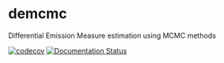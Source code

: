 # demcmc
Differential Emission Measure estimation using MCMC methods

[![codecov](https://codecov.io/gh/dstansby/demcmc/branch/main/graph/badge.svg?token=5LIRszKxGL)](https://codecov.io/gh/dstansby/demcmc)
[![Documentation Status](https://readthedocs.org/projects/demcmc/badge/?version=latest)](https://demcmc.readthedocs.io/en/latest/?badge=latest)
